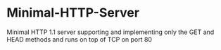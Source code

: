 # Minimal-HTTP-Server
Minimal HTTP 1.1 server supporting and implementing only the GET and HEAD methods and runs on top of TCP on port 80
